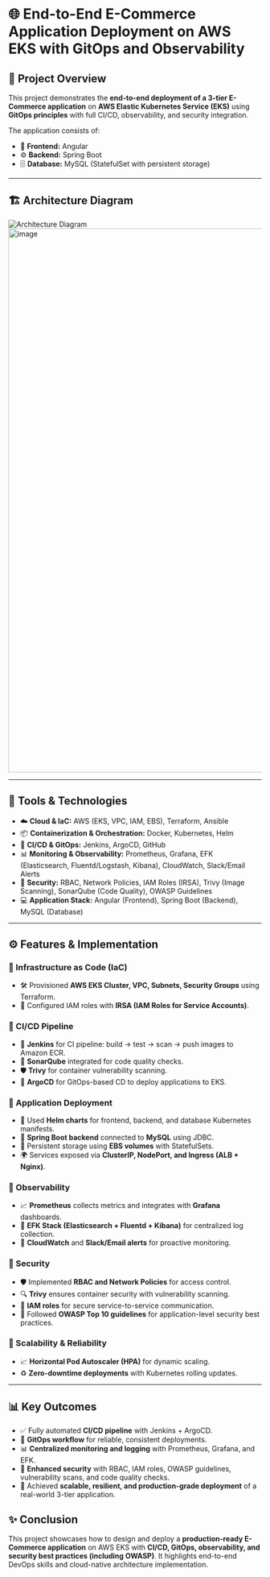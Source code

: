 # 🌐 End-to-End E-Commerce Application Deployment on AWS EKS with GitOps and Observability

## 📌 Project Overview
This project demonstrates the **end-to-end deployment of a 3-tier E-Commerce application** on **AWS Elastic Kubernetes Service (EKS)** using **GitOps principles** with full CI/CD, observability, and security integration.

The application consists of:
- 🎨 **Frontend:** Angular
- ⚙️ **Backend:** Spring Boot
- 🗄️ **Database:** MySQL (StatefulSet with persistent storage)

---

## 🏗️ Architecture Diagram
![Architecture Diagram](./deepseek_mermaid_20250816_946552.png)
<img width="1920" height="1080" alt="image" src="https://github.com/user-attachments/assets/b09b6415-a3f8-415a-b001-d01c931cf850" />


---

## 🚀 Tools & Technologies
- ☁️ **Cloud & IaC:** AWS (EKS, VPC, IAM, EBS), Terraform, Ansible
- 📦 **Containerization & Orchestration:** Docker, Kubernetes, Helm
- 🔄 **CI/CD & GitOps:** Jenkins, ArgoCD, GitHub
- 📊 **Monitoring & Observability:** Prometheus, Grafana, EFK (Elasticsearch, Fluentd/Logstash, Kibana), CloudWatch, Slack/Email Alerts
- 🔐 **Security:** RBAC, Network Policies, IAM Roles (IRSA), Trivy (Image Scanning), SonarQube (Code Quality), OWASP Guidelines
- 💻 **Application Stack:** Angular (Frontend), Spring Boot (Backend), MySQL (Database)

---

## ⚙️ Features & Implementation

### 🔹 Infrastructure as Code (IaC)
- 🛠️ Provisioned **AWS EKS Cluster, VPC, Subnets, Security Groups** using Terraform.
- 🔑 Configured IAM roles with **IRSA (IAM Roles for Service Accounts)**.

### 🔹 CI/CD Pipeline
- 🤖 **Jenkins** for CI pipeline: build → test → scan → push images to Amazon ECR.
- 🧹 **SonarQube** integrated for code quality checks.
- 🛡️ **Trivy** for container vulnerability scanning.
- 🚦 **ArgoCD** for GitOps-based CD to deploy applications to EKS.

### 🔹 Application Deployment
- 📜 Used **Helm charts** for frontend, backend, and database Kubernetes manifests.
- 🔗 **Spring Boot backend** connected to **MySQL** using JDBC.
- 💾 Persistent storage using **EBS volumes** with StatefulSets.
- 🌍 Services exposed via **ClusterIP, NodePort, and Ingress (ALB + Nginx)**.

### 🔹 Observability
- 📈 **Prometheus** collects metrics and integrates with **Grafana** dashboards.
- 📑 **EFK Stack (Elasticsearch + Fluentd + Kibana)** for centralized log collection.
- 🔔 **CloudWatch** and **Slack/Email alerts** for proactive monitoring.

### 🔹 Security
- 🛡️ Implemented **RBAC and Network Policies** for access control.
- 🔍 **Trivy** ensures container security with vulnerability scanning.
- 🔐 **IAM roles** for secure service-to-service communication.
- 📜 Followed **OWASP Top 10 guidelines** for application-level security best practices.

### 🔹 Scalability & Reliability
- 📈 **Horizontal Pod Autoscaler (HPA)** for dynamic scaling.
- ♻️ **Zero-downtime deployments** with Kubernetes rolling updates.

---

## 📊 Key Outcomes
- ✅ Fully automated **CI/CD pipeline** with Jenkins + ArgoCD.
- 🔄 **GitOps workflow** for reliable, consistent deployments.
- 📊 **Centralized monitoring and logging** with Prometheus, Grafana, and EFK.
- 🔐 **Enhanced security** with RBAC, IAM roles, OWASP guidelines, vulnerability scans, and code quality checks.
- 🚀 Achieved **scalable, resilient, and production-grade deployment** of a real-world 3-tier application.



## ✨ Conclusion
This project showcases how to design and deploy a **production-ready E-Commerce application** on AWS EKS with **CI/CD, GitOps, observability, and security best practices (including OWASP)**. It highlights end-to-end DevOps skills and cloud-native architecture implementation.
